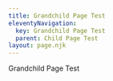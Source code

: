 ```yaml
---
title: Grandchild Page Test
eleventyNavigation:
  key: Grandchild Page Test
  parent: Child Page Test
layout: page.njk
---
```


Grandchild Page Test
